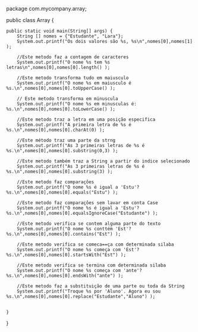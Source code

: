 package com.mycompany.array;


public class Array {

    public static void main(String[] args) {
        String [] nomes = {"Estudante", "Lara"};
        System.out.printf("Os dois valores são %s, %s\n",nomes[0],nomes[1] );
        
        //Este metodo faz a contagem de caracteres
        System.out.printf("O nome %s tem %s letras\n",nomes[0],nomes[0].length() );
        
        //Este metodo transforma tudo em maiusculo
        System.out.printf("O nome %s em maiusculo é %s.\n",nomes[0],nomes[0].toUpperCase() );
        
        // Este metodo transforma em minuscula
        System.out.printf("O nome %s em minusculas é: %s.\n",nomes[0],nomes[0].toLowerCase() );
        
        //Este metodo traz a letra em uma posição especifica
        System.out.printf("A primeira letra de %s é %s.\n",nomes[0],nomes[0].charAt(0) );
        
        //Este método traz uma parte da strng
        System.out.printf("As 3 primeiras letras de %s é %s.\n",nomes[0],nomes[0].substring(0,3) );
        
        //Este metodo também traz a String a partir do indice selecionado
        System.out.printf("As 3 primeiras letras de %s é %s.\n",nomes[0],nomes[0].substring(3) );
        
        //Este metodo faz comparações
        System.out.printf("O nome %s é igual a 'Estu'? %s.\n",nomes[0],nomes[0].equals("Estu") );
        
        //Este metodo faz comparações sem lavar em conta Case
        System.out.printf("O nome %s é igual a 'Estu'? %s.\n",nomes[0],nomes[0].equalsIgnoreCase("Estudante") );
        
        //Este metodo verifica se contem alguma parte do texto
        System.out.printf("O nome %s conttém 'Est'? %s.\n",nomes[0],nomes[0].contains("Est") );
        
        //Este metodo verifica se comeca==ça com determinada silaba
        System.out.printf("O nome %s começa com 'Est'? %s.\n",nomes[0],nomes[0].startsWith("Est") );
        
        //Este metodo verifica se termina com determinada silaba
        System.out.printf("O nome %s começa com 'ante'? %s.\n",nomes[0],nomes[0].endsWith("ante") );
        
        //Este metodo faz a substituição de uma parte ou toda da String
        System.out.printf("Troque %s por 'Aluno'. Agora eu sou %s.\n",nomes[0],nomes[0].replace("Estudante","Aluno") );
        
        
    }
}
